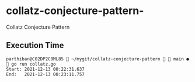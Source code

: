 # collatz-conjecture-pattern-
Collatz Conjecture Pattern 

## Execution Time
```shell
parthiban@C02DP2C8ML85  ~/mygit/collatz-conjecture-pattern   main ●  go run collatz.go
Start: 2021-12-13 00:22:31.637
End:   2021-12-13 00:23:11.757
```